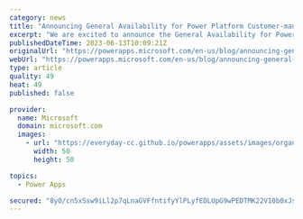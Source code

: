 ```yaml
---
category: news
title: "Announcing General Availability for Power Platform Customer-managed key (CMK)"
excerpt: "We are excited to announce the General Availability for Power Platform Customer-managed key (CMK)! Microsoft Power Platform&nbsp;empowers you to do more with less by making it easier than ever to securely scale low-code adoption, increase organizational collaboration, and infuse AI and automation into"
publishedDateTime: 2023-06-13T10:09:21Z
originalUrl: "https://powerapps.microsoft.com/en-us/blog/announcing-general-availability-for-power-platform-customer-managed-key-cmk/"
webUrl: "https://powerapps.microsoft.com/en-us/blog/announcing-general-availability-for-power-platform-customer-managed-key-cmk/"
type: article
quality: 49
heat: 49
published: false

provider:
  name: Microsoft
  domain: microsoft.com
  images:
    - url: "https://everyday-cc.github.io/powerapps/assets/images/organizations/microsoft.com-50x50.jpg"
      width: 50
      height: 50

topics:
  - Power Apps

secured: "8yO/cn5xSsw9iLl2p7qLnaGVFfntifyYlPLyfEDLUpG9wPEDTMK22V10b0xJs23MF8Dgv7R41CgHzIxrXko10wTkik/fp8Lmed1szZtYH6vALcq2fF+Isn74BsmVM8lvG8BjMV3zrox847NJxJ+Z/Clr2MC3u6a341+Ys3D23zWJYALb/ucTFMD/H972TUt4sxny3xm+rkkSJvPpa0nMl9Bj/vyeIY251bgEKm4ceYgcykZsLGURRkCRtIgSlJfkJYCQMr6+B47nIhc6/EESUzjV0CIspKcwbb5ZjBNXIUtbunlrmLxf7u1rceKRqwYjOxliyn6nRpSyWOSxbMDtZ+bJN4T6fYOnz9We6WLUKwA=;gLinZnMW86t64hUzjoqPGw=="
---
```


